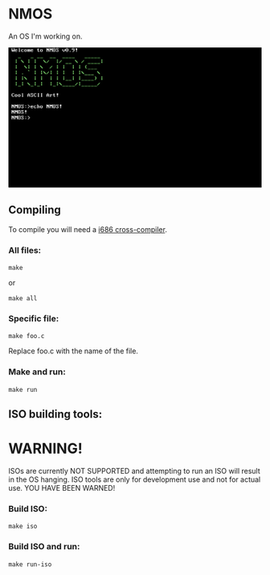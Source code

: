 # NMOS
An OS I'm working on.

![NMOS](image.png "NMOS")

## Compiling ##

To compile you will need a <a href="http://wiki.osdev.org/GCC_Cross-Compiler">i686 cross-compiler</a>.

### All files: ###

	make

or

	make all

### Specific file: ###

	make foo.c

Replace foo.c with the name of the file.

### Make and run: ###

	make run

## ISO building tools: ##

# WARNING! #

ISOs are currently NOT SUPPORTED and attempting to run an ISO will result in the OS hanging.
ISO tools are only for development use and not for actual use. YOU HAVE BEEN WARNED!

### Build ISO: ###

	make iso

### Build ISO and run: ###

	make run-iso
